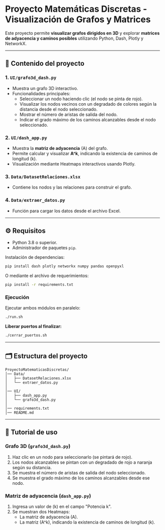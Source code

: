 
# Proyecto Matemáticas Discretas - Visualización de Grafos y Matrices

Este proyecto permite **visualizar grafos dirigidos en 3D** y explorar **matrices de adyacencia y caminos posibles** utilizando Python, Dash, Plotly y NetworkX.

---

## 🔹 Contenido del proyecto

### 1. `UI/grafo3d_dash.py`
- Muestra un grafo 3D interactivo.
- Funcionalidades principales:
  - Seleccionar un nodo haciendo clic (el nodo se pinta de rojo).
  - Visualizar los nodos vecinos con un degradado de colores según la distancia desde el nodo seleccionado.
  - Mostrar el número de aristas de salida del nodo.
  - Indicar el grado máximo de los caminos alcanzables desde el nodo seleccionado.

### 2. `UI/dash_app.py`
- Muestra la **matriz de adyacencia** \(A\) del grafo.
- Permite calcular y visualizar **A^k**, indicando la existencia de caminos de longitud \(k\).
- Visualización mediante Heatmaps interactivos usando Plotly.

### 3. `Data/DatasetRelaciones.xlsx`
- Contiene los nodos y las relaciones para construir el grafo.

### 4. `Data/extraer_datos.py`
- Función para cargar los datos desde el archivo Excel.

---

## ⚙️ Requisitos

- Python 3.8 o superior.
- Administrador de paquetes `pip`.

Instalación de dependencias:

```bash
pip install dash plotly networkx numpy pandas openpyxl
```

O mediante el archivo de requerimientos:

```bash
pip install -r requirements.txt
```

### Ejecución

Ejecutar ambos módulos en paralelo:

```bash
./run.sh
```

**Liberar puertos al finalizar:**

```bash
./cerrar_puertos.sh
```

---

## 🗂️ Estructura del proyecto

```
ProyectoMatematicasDiscretas/
│── Data/
│   ├── DatasetRelaciones.xlsx
│   └── extraer_datos.py
│
│── UI/
│   ├── dash_app.py
│   └── grafo3d_dash.py
│
│── requirements.txt
│── README.md
```

---

## 🔹 Tutorial de uso

### Grafo 3D (`grafo3d_dash.py`)
1. Haz clic en un nodo para seleccionarlo (se pintará de rojo).
2. Los nodos alcanzables se pintan con un degradado de rojo a naranja según su distancia.
3. Se muestra el número de aristas de salida del nodo seleccionado.
4. Se muestra el grado máximo de los caminos alcanzables desde ese nodo.

### Matriz de adyacencia (`dash_app.py`)
1. Ingresa un valor de \(k\) en el campo "Potencia k".
2. Se muestran dos Heatmaps:
   - La matriz de adyacencia \(A\).
   - La matriz \(A^k\), indicando la existencia de caminos de longitud \(k\).